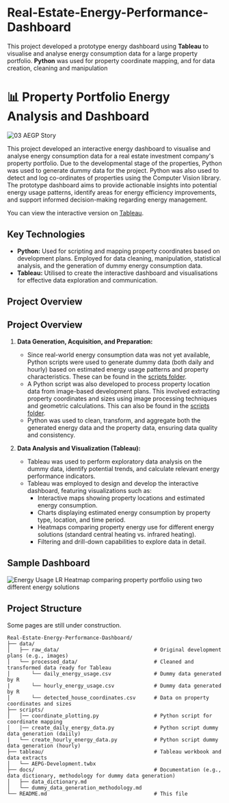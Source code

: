 # Real-Estate-Energy-Performance-Dashboard
This project developed a prototype energy dashboard using **Tableau** to visualise and analyse energy consumption data for a large property portfolio. **Python** was used for property coordinate mapping, and for data creation, cleaning and manipulation

# 📊 Property Portfolio Energy Analysis and Dashboard

![03 AEGP Story](https://github.com/user-attachments/assets/482d32ef-8190-49a0-bc71-e16ef1194814)

This project developed an interactive energy dashboard to visualise and analyse energy consumption data for a real estate investment company's property portfolio. Due to the developmental stage of the properties, Python was used to generate dummy data for the project. Python was also used to detect and log co-ordinates of properties using the Computer Vision library. The prototype dashboard aims to provide actionable insights into potential energy usage patterns, identify areas for energy efficiency improvements, and support informed decision-making regarding energy management.

You can view the interactive version on [Tableau](https://public.tableau.com/app/profile/jp.kelly8457/viz/AEPGDevelopment/AEGPStory).

## Key Technologies

* **Python:** Used for scripting and mapping property coordinates based on development plans. Employed for data cleaning, manipulation, statistical analysis, and the generation of dummy energy consumption data.
* **Tableau:** Utilised to create the interactive dashboard and visualisations for effective data exploration and communication.

## Project Overview

## Project Overview

1.  **Data Generation, Acquisition, and Preparation:**
    * Since real-world energy consumption data was not yet available, Python scripts were used to generate dummy data (both daily and hourly) based on estimated energy usage patterns and property characteristics. These can be found in the [scripts folder](https://github.com/JP-Kelly/Real-Estate-Energy-Performance-Dashboard/tree/main/scripts).
    * A Python script was also developed to process property location data from image-based development plans. This involved extracting property coordinates and sizes using image processing techniques and geometric calculations. This can also be found in the [scripts folder](https://github.com/JP-Kelly/Real-Estate-Energy-Performance-Dashboard/tree/main/scripts).
    * Python was used to clean, transform, and aggregate both the generated energy data and the property data, ensuring data quality and consistency.

2.  **Data Analysis and Visualization (Tableau):**
    * Tableau was used to perform exploratory data analysis on the dummy data, identify potential trends, and calculate relevant energy performance indicators.
    * Tableau was employed to design and develop the interactive dashboard, featuring visualizations such as:
        * Interactive maps showing property locations and estimated energy consumption.
        * Charts displaying estimated energy consumption by property type, location, and time period.
        * Heatmaps comparing property energy use for different energy solutions (standard central heating vs. infrared heating).
        * Filtering and drill-down capabilities to explore data in detail.


## Sample Dashboard

![Energy Usage LR](https://github.com/user-attachments/assets/05445f9b-4536-4a69-8803-9f68087b19ce)
Heatmap comparing property portfolio using two different energy solutions

## Project Structure
Some pages are still under construction.

```
Real-Estate-Energy-Performance-Dashboard/
├── data/
│   ├── raw_data/                               # Original development plans (e.g., images)
│   └── processed_data/                         # Cleaned and transformed data ready for Tableau
│       └── daily_energy_usage.csv              # Dummy data generated by R
|       └── hourly_energy_usage.csv             # Dummy data generated by R
│       └── detected_house_coordinates.csv      # Data on property coordinates and sizes
├── scripts/ 
│   │── coordinate_plotting.py                  # Python script for coordinate mapping
│   |── create_daily_energy_data.py             # Python script dummy data generation (daiily)
|   └── create_hourly_energy_data.py            # Python script dummy data generation (hourly)
├── tableau/                                    # Tableau workbook and data extracts
│   └── AEPG-Development.twbx
├── docs/                                       # Documentation (e.g., data dictionary, methodology for dummy data generation)
│   ├── data_dictionary.md
│   └── dummy_data_generation_methodology.md
└── README.md                                   # This file
```
